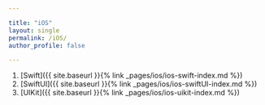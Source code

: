 ```yaml
--- 

title: "iOS"
layout: single
permalink: /iOS/
author_profile: false

---
```


1. [Swift]({{ site.baseurl }}{% link _pages/ios/ios-swift-index.md %})
2. [SwiftUI]({{ site.baseurl }}{% link _pages/ios/ios-swiftUI-index.md %})
3. [UIKit]({{ site.baseurl }}{% link _pages/ios/ios-uikit-index.md %})

